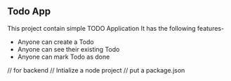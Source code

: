 ## Todo App

This project contain simple TODO Application
It has the following features-

- Anyone can create a Todo
- Anyone can see their existing Todo
- Anyone can mark Todo as done

// for backend
// Intialize a node project
// put a package.json
